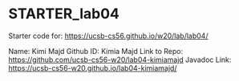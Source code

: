 # STARTER_lab04

Starter code for: <https://ucsb-cs56.github.io/w20/lab/lab04/>


Name: Kimi Majd
Github ID: Kimia Majd
Link to Repo: https://github.com/ucsb-cs56-w20/lab04-kimiamajd
Javadoc Link: https://ucsb-cs56-w20.github.io/lab04-kimiamajd/


